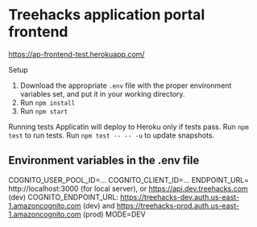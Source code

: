 # Treehacks application portal frontend

https://ap-frontend-test.herokuapp.com/

Setup
1. Download the appropriate `.env` file with the proper environment variables set, and put it in your working directory.
2. Run `npm install`
3. Run `npm start`

Running tests
Applicatin will deploy to Heroku only if tests pass.
Run `npm test` to run tests.
Run `npm test -- -- -u` to update snapshots.

## Environment variables in the .env file
COGNITO_USER_POOL_ID=...
COGNITO_CLIENT_ID=...
ENDPOINT_URL= http://localhost:3000 (for local server), or https://api.dev.treehacks.com (dev)
COGNITO_ENDPOINT_URL: https://treehacks-dev.auth.us-east-1.amazoncognito.com (dev) and https://treehacks-prod.auth.us-east-1.amazoncognito.com (prod)
MODE=DEV